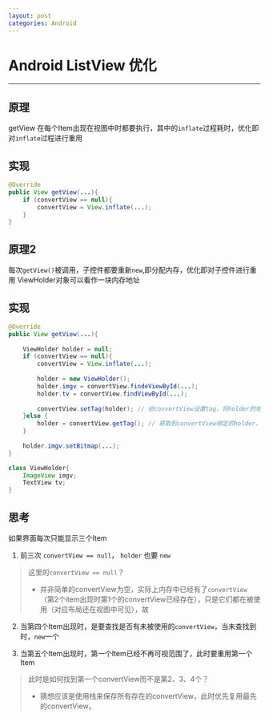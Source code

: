 ```yaml
---
layout: post
categories: Android
---
```


# Android ListView 优化

---

## 原理 

getView 在每个Item出现在视图中时都要执行，其中的`inflate`过程耗时，优化即对`inflate`过程进行重用

## 实现

```java
@Override
public View getView(...){
    if (convertView == null){
        convertView = View.inflate(...);
    }
}
```

## 原理2

每次`getView()`被调用，子控件都要重新`new`,即分配内存，优化即对子控件进行重用
ViewHolder对象可以看作一块内存地址

## 实现

```java
@Override
public View getView(...){
   
    ViewHolder holder = null;
    if (convertView == null){
        convertView = View.inflate(...);
        
        holder = new ViewHolder();
        holder.imgv = convertView.findeViewById(...);
        holder.tv = convertView.findViewById(...);
        
        convertView.setTag(holder); // 给convertView设置tag，将holder的地址与之绑定
    }else {
        holder = convertView.getTag(); // 获取到convertView绑定的holder，避免重新分配内存
    }
    
    holder.imgv.setBitmap(...);
}

class ViewHolder{
    ImageView imgv;
    TextView tv;
}
```

## 思考

如果界面每次只能显示三个Item

1. 前三次 `convertView == null`， `holder` 也要 `new`
> 这里的`convertView == null`？ 
> * 并非简单的convertView为空，实际上内存中已经有了`convertView`（第2个item出现时第1个的convertView已经存在），只是它们都在被使用（对应布局还在视图中可见），故

2. 当第四个Item出现时，是要查找是否有未被使用的`convertView`，当未查找到时，`new`一个

3. 当第五个Item出现时，第一个Item已经不再可视范围了，此时要重用第一个Item
> 此时是如何找到第一个convertView而不是第2、3、4个？
> * 猜想应该是使用栈来保存所有存在的convertView，此时优先复用最先的convertView。

